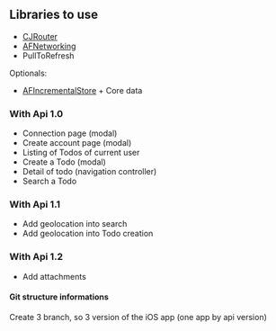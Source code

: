 ## Libraries to use

- [CJRouter](https://github.com/batosai/CJRouter)
- [AFNetworking](https://github.com/AFNetworking/AFNetworking)
- PullToRefresh

Optionals:

- [AFIncrementalStore](https://github.com/AFNetworking/AFIncrementalStore) + Core data


### With Api 1.0

- Connection page (modal)
- Create account page (modal)
- Listing of Todos of current user
- Create a Todo (modal)
- Detail of todo (navigation controller)
- Search a Todo

### With Api 1.1

- Add geolocation into search
- Add geolocation into Todo creation

### With Api 1.2

- Add attachments


#### Git structure informations

Create 3 branch, so 3 version of the iOS app (one app by api version)
